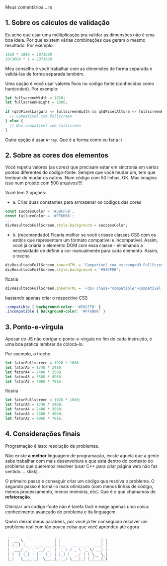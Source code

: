 
Meus comentários... rs

## 1. Sobre os cálculos de validação
Eu acho que usar uma múltiplicação pra validar as dimensões não é uma boa ideia.
Por que existem várias combinações que geram o mesmo resultado. Por exemplo:
```javascript
1920 * 1080 = 2073600
2073600 * 1 = 2073600
```

Meu conselho é você trabalhar com as dimensões de forma separada e validá-las de
forma separada também.

Uma opção é você usar valores fixos no codigo fonte (conhecidos como hardcoded).
Por exemplo:
```javascript
let fullscreenWidth = 1920;
let fullscreenHeight = 1080;
...
if (qtdPixelLargura <= fullscreenWidth && qtdPixelAltura <= fullscreenHeight) {
  // Compatível com fullscreen
} else {
  // Não compatível com fullscreen
}
```
Outra opção é usar ```Array```. Que é a forma como eu faria :)

## 2. Sobre as cores dos elementos
Você repetiu valores (as cores) que precisam estar em sincronia em vários pontos diferentes
do código-fonte. Sempre que você mudar um, tem que lembrar de mudar os outros. Num código com 
50 linhas, OK. Mas imagina isso num projeto com 500 arquivos!!!!

Você tem 2 opções:
- a. Criar duas constantes para armazenar os codigos das cores
```javascript
const successColor = '#59CFFB';
const failureColor = '#FF6B66';
...
divResultadoFullScreen.style.background = successColor;
```

- b. (recomendado) Ficaria melhor se você criasse classes CSS com os estilos que representam um formato compatível
e incompatível. Assim, você já criaria o elemento DOM com essa classe - eliminando a necessidade
de definir a cor manualmente para cada elemento. Assim, o trecho
```javascript
divResultadoFullScreen.innerHTML = `Compatível com <strong>HD FullScreen</strong> <i class="fa fa-check-circle"></i>`;
divResultadoFullScreen.style.background = '#59CFFB';
```
ficaria
```javascript
divResultadoFullScreen.innerHTML = `<div class="compatible">Compatível com <strong>HD FullScreen</strong> <i class="fa fa-check-circle"></i></div>`;
```
bastando apenas criar o respectivo CSS
```css
.compatible { background-color: '#59CFFB' }
.incompatible { background-color: '#FF6B66' }
```

## 3. Ponto-e-vírgula
Apesar do JS não obrigar o ponto-e-virgula no fim de cada instrução, é uma boa prática
lembrar de colocá-lo.

Por exemplo, o trecho
```javascript
let fatorFullscreen = 1920 * 1080
let fatorA5 = 1748 * 2480
let fatorA4 = 2480 * 3508
let fatorA3 = 3508 * 4960
let fatorA2 = 4960 * 7016
```

ficaria
```javascript
let fatorFullscreen = 1920 * 1080;
let fatorA5 = 1748 * 2480;
let fatorA4 = 2480 * 3508;
let fatorA3 = 3508 * 4960;
let fatorA2 = 4960 * 7016;
```

## 4. Considerações finais
Programação é isso: resolução de problemas.

Não existe **a melhor** linguagem de programação, existe aquela que a gente sabe trabalhar com 
mais desenvoltura e que está dentro do contexto do problema que queremos resolver (usar C++ para
criar página web não faz sentido.... kkkk).

O primeiro passo é conseguir criar um código que resolva o problema. O segundo passo é torná-lo
mais otimizado (com menos linhas de código, menos processamento, menos memória, etc). Que é o que
chamamos de **refatoração**.

Otimizar um código-fonte não é tarefa fácil e exige apenas uma coisa: conhecimento avançado do
problema e da linguagem.

Quero deixar meus parabéns, por você já ter conseguido resolver um problema real com tão pouca
coisa que você aprendeu até agora
```javascript
 _____                _                    _ 
 |  __ \              | |                  | |
 | |__) |_ _ _ __ __ _| |__   ___ _ __  ___| |
 |  ___/ _` | '__/ _` | '_ \ / _ \ '_ \/ __| |
 | |  | (_| | | | (_| | |_) |  __/ | | \__ \_|
 |_|   \__,_|_|  \__,_|_.__/ \___|_| |_|___(_)
```
